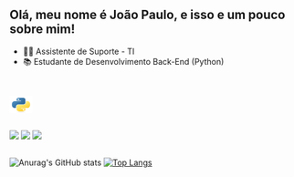 ## Olá, meu nome é João Paulo, e isso e um pouco sobre mim!


-   👨‍💻 Assistente de Suporte - TI
- 📚 Estudante de Desenvolvimento Back-End (Python)

##

<div style="display: inline_block"><br>
    <img align="center" alt="Rafa-Python" height="30" width="40" src="https://raw.githubusercontent.com/devicons/devicon/master/icons/python/python-original.svg">
</div>
  

##

 
<div> 
    <a href="https://instagram.com/aj.informatica01?igshid=NTA5ZTk1NTc=" target="_blank"><img src="https://img.shields.io/badge/-Instagram-%23E4405F?style=for-the-badge&logo=instagram&logoColor=white" target="_blank"></a>
  <a href = "mailto:ajinformatica01@gmail.com"><img src="https://img.shields.io/badge/-Gmail-%23333?style=for-the-badge&logo=gmail&logoColor=white" target="_blank"></a>
  <a href="https://www.linkedin.com/in/jo%C3%A3o-paulo-borges-b0614b191/" target="_blank"><img src="https://img.shields.io/badge/-LinkedIn-%230077B5?style=for-the-badge&logo=linkedin&logoColor=white" target="_blank"></a> 
  
</div>

##

![Anurag's GitHub stats](https://github-readme-stats.vercel.app/api?username=JoaoBorgesAJ&show_icons=true&theme=dracula)
	[![Top Langs](https://github-readme-stats.vercel.app/api/top-langs/?username=JoaoBorgesAJ&layout=compact)](https://github.com/JoaoBorgesAJ/github-readme-stats)

